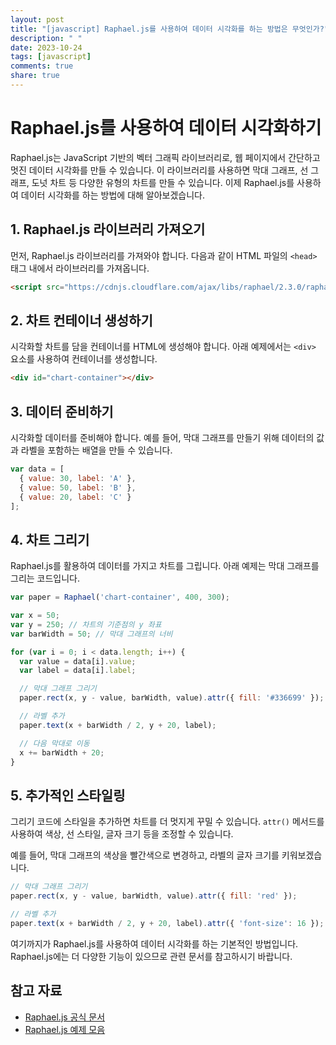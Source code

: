 ```yaml
---
layout: post
title: "[javascript] Raphael.js를 사용하여 데이터 시각화를 하는 방법은 무엇인가?"
description: " "
date: 2023-10-24
tags: [javascript]
comments: true
share: true
---
```


# Raphael.js를 사용하여 데이터 시각화하기

Raphael.js는 JavaScript 기반의 벡터 그래픽 라이브러리로, 웹 페이지에서 간단하고 멋진 데이터 시각화를 만들 수 있습니다. 이 라이브러리를 사용하면 막대 그래프, 선 그래프, 도넛 차트 등 다양한 유형의 차트를 만들 수 있습니다. 이제 Raphael.js를 사용하여 데이터 시각화를 하는 방법에 대해 알아보겠습니다.

## 1. Raphael.js 라이브러리 가져오기

먼저, Raphael.js 라이브러리를 가져와야 합니다. 다음과 같이 HTML 파일의 `<head>` 태그 내에서 라이브러리를 가져옵니다.

```html
<script src="https://cdnjs.cloudflare.com/ajax/libs/raphael/2.3.0/raphael.min.js"></script>
```

## 2. 차트 컨테이너 생성하기

시각화할 차트를 담을 컨테이너를 HTML에 생성해야 합니다. 아래 예제에서는 `<div>` 요소를 사용하여 컨테이너를 생성합니다.

```html
<div id="chart-container"></div>
```

## 3. 데이터 준비하기

시각화할 데이터를 준비해야 합니다. 예를 들어, 막대 그래프를 만들기 위해 데이터의 값과 라벨을 포함하는 배열을 만들 수 있습니다.

```javascript
var data = [
  { value: 30, label: 'A' },
  { value: 50, label: 'B' },
  { value: 20, label: 'C' }
];
```

## 4. 차트 그리기

Raphael.js를 활용하여 데이터를 가지고 차트를 그립니다. 아래 예제는 막대 그래프를 그리는 코드입니다.

```javascript
var paper = Raphael('chart-container', 400, 300);

var x = 50;
var y = 250; // 차트의 기준점의 y 좌표
var barWidth = 50; // 막대 그래프의 너비

for (var i = 0; i < data.length; i++) {
  var value = data[i].value;
  var label = data[i].label;

  // 막대 그래프 그리기
  paper.rect(x, y - value, barWidth, value).attr({ fill: '#336699' });

  // 라벨 추가
  paper.text(x + barWidth / 2, y + 20, label);

  // 다음 막대로 이동
  x += barWidth + 20;
}
```

## 5. 추가적인 스타일링

그리기 코드에 스타일을 추가하면 차트를 더 멋지게 꾸밀 수 있습니다. `attr()` 메서드를 사용하여 색상, 선 스타일, 글자 크기 등을 조정할 수 있습니다.

예를 들어, 막대 그래프의 색상을 빨간색으로 변경하고, 라벨의 글자 크기를 키워보겠습니다.

```javascript
// 막대 그래프 그리기
paper.rect(x, y - value, barWidth, value).attr({ fill: 'red' });

// 라벨 추가
paper.text(x + barWidth / 2, y + 20, label).attr({ 'font-size': 16 });
```

여기까지가 Raphael.js를 사용하여 데이터 시각화를 하는 기본적인 방법입니다. Raphael.js에는 더 다양한 기능이 있으므로 관련 문서를 참고하시기 바랍니다.

## 참고 자료

- [Raphael.js 공식 문서](http://dmitrybaranovskiy.github.io/raphael/)
- [Raphael.js 예제 모음](https://www.tutorialspoint.com/raphaeljs/index.htm)